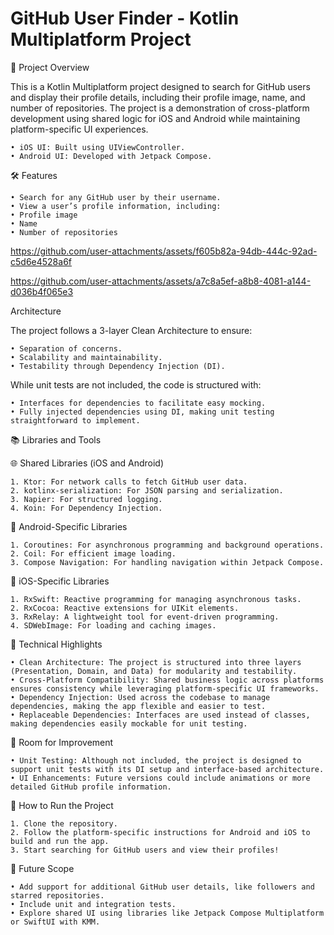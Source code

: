 # GitHub User Finder - Kotlin Multiplatform Project

🚀 Project Overview

This is a Kotlin Multiplatform project designed to search for GitHub users and display their profile details, including their profile image, name, and number of repositories. The project is a demonstration of cross-platform development using shared logic for iOS and Android while maintaining platform-specific UI experiences.

	• iOS UI: Built using UIViewController.
	• Android UI: Developed with Jetpack Compose.

🛠️ Features

	• Search for any GitHub user by their username.
	• View a user’s profile information, including:
	• Profile image
	• Name
	• Number of repositories

https://github.com/user-attachments/assets/f605b82a-94db-444c-92ad-c5d6e4528a6f

https://github.com/user-attachments/assets/a7c8a5ef-a8b8-4081-a144-d036b4f065e3

Architecture

The project follows a 3-layer Clean Architecture to ensure:

	• Separation of concerns.
	• Scalability and maintainability.
	• Testability through Dependency Injection (DI).

While unit tests are not included, the code is structured with:

	• Interfaces for dependencies to facilitate easy mocking.
	• Fully injected dependencies using DI, making unit testing straightforward to implement.

📚 Libraries and Tools

🌐 Shared Libraries (iOS and Android)

	1. Ktor: For network calls to fetch GitHub user data.
	2. kotlinx-serialization: For JSON parsing and serialization.
	3. Napier: For structured logging.
	4. Koin: For Dependency Injection.

🤖 Android-Specific Libraries

	1. Coroutines: For asynchronous programming and background operations.
	2. Coil: For efficient image loading.
	3. Compose Navigation: For handling navigation within Jetpack Compose.

🍎 iOS-Specific Libraries

	1. RxSwift: Reactive programming for managing asynchronous tasks.
	2. RxCocoa: Reactive extensions for UIKit elements.
	3. RxRelay: A lightweight tool for event-driven programming.
	4. SDWebImage: For loading and caching images.

🧩 Technical Highlights

	• Clean Architecture: The project is structured into three layers (Presentation, Domain, and Data) for modularity and testability.
	• Cross-Platform Compatibility: Shared business logic across platforms ensures consistency while leveraging platform-specific UI frameworks.
	• Dependency Injection: Used across the codebase to manage dependencies, making the app flexible and easier to test.
	• Replaceable Dependencies: Interfaces are used instead of classes, making dependencies easily mockable for unit testing.

🚧 Room for Improvement

	• Unit Testing: Although not included, the project is designed to support unit tests with its DI setup and interface-based architecture.
	• UI Enhancements: Future versions could include animations or more detailed GitHub profile information.

🎯 How to Run the Project

	1. Clone the repository.
	2. Follow the platform-specific instructions for Android and iOS to build and run the app.
	3. Start searching for GitHub users and view their profiles!

📖 Future Scope

	• Add support for additional GitHub user details, like followers and starred repositories.
	• Include unit and integration tests.
	• Explore shared UI using libraries like Jetpack Compose Multiplatform or SwiftUI with KMM.









